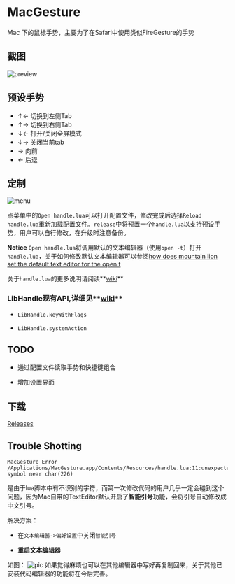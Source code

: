 # MacGesture

Mac 下的鼠标手势，主要为了在Safari中使用类似FireGesture的手势

## 截图

![preview](http://i2.tietuku.com/ffda461f64da80ef.gif)

## 预设手势

- ↑←	切换到左侧Tab
- ↑→	切换到右侧Tab
- ↓←	打开/关闭全屏模式
- ↓→	关闭当前tab
- →    	向前
- ←    	后退

## 定制

![menu](http://i2.tietuku.com/2df681c61e3fe807.png)

点菜单中的`Open handle.lua`可以打开配置文件，修改完成后选择`Reload handle.lua`重新加载配置文件。`release`中将预置一个`handle.lua`以支持预设手势，用户可以自行修改，在升级时注意备份。

**Notice** `Open handle.lua`将调用默认的文本编辑器（使用`open -t`）打开`handle.lua`，关于如何修改默认文本编辑器可以参阅[how does mountain lion set the default text editor for the open t](http://apple.stackexchange.com/questions/73823/how-does-mountain-lion-set-the-default-text-editor-for-the-open-t-terminal-co)

关于`handle.lua`的更多说明请阅读**[wiki](https://github.com/CodeFalling/MacGesture/wiki/handle.lua)**

### LibHandle现有API,详细见**[wiki](https://github.com/CodeFalling/MacGesture/wiki/handle.lua)**

- `LibHandle.keyWithFlags`

- `LibHandle.systemAction`

## TODO

- 通过配置文件读取手势和快捷键组合

- 增加设置界面

## 下载

[Releases](https://github.com/CodeFalling/MacGesture/releases)

## Trouble Shotting

```
MacGesture Error
/Applications/MacGesture.app/Contents/Resources/handle.lua:11:unexpected symbol near char(226)
```

是由于lua脚本中有不识别的字符，而第一次修改代码的用户几乎一定会碰到这个问题，因为Mac自带的TextEditor默认开启了**智能引号**功能，会将引号自动修改成中文引号。

解决方案：

- 在`文本编辑器->偏好设置`中关闭`智能引号`

- **重启文本编辑器**

如图：
![pic](http://ww3.sinaimg.cn/large/005X3nOQjw1epbjd30jjdj30e90jbdi3.jpg)
如果觉得麻烦也可以在其他编辑器中写好再复制回来，关于其他已安装代码编辑器的功能将在今后完善。
